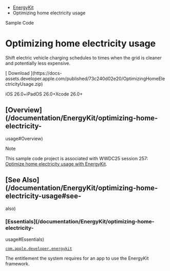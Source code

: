   * [ EnergyKit ](/documentation/energykit)
  * Optimizing home electricity usage 

Sample Code

# Optimizing home electricity usage

Shift electric vehicle charging schedules to times when the grid is cleaner
and potentially less expensive.

[ Download ](https://docs-
assets.developer.apple.com/published/73c240d02e20/OptimizingHomeElectricityUsage.zip)

iOS 26.0+iPadOS 26.0+Xcode 26.0+

## [Overview](/documentation/EnergyKit/optimizing-home-electricity-
usage#Overview)

Note

This sample code project is associated with WWDC25 session 257: [Optimize home
electricity usage with
EnergyKit](https://developer.apple.com/videos/play/wwdc2025/257).

## [See Also](/documentation/EnergyKit/optimizing-home-electricity-usage#see-
also)

### [Essentials](/documentation/EnergyKit/optimizing-home-electricity-
usage#Essentials)

[`com.apple.developer.energykit`](/documentation/BundleResources/Entitlements/com.apple.developer.energykit)

The entitlement the system requires for an app to use the EnergyKit framework.

